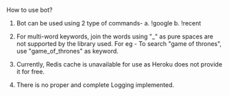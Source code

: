 How to use bot?

1. Bot can be used using 2 type of commands-
    a. !google <keywords>
    b. !recent <keyword>

2. For multi-word keywords, join the words using "_" as pure spaces are not supported
by the library used. For eg - To search "game of thrones", use "game_of_thrones" as keyword.

3. Currently, Redis cache is unavailable for use as Heroku does not provide it for free.

4. There is no proper and complete Logging implemented.